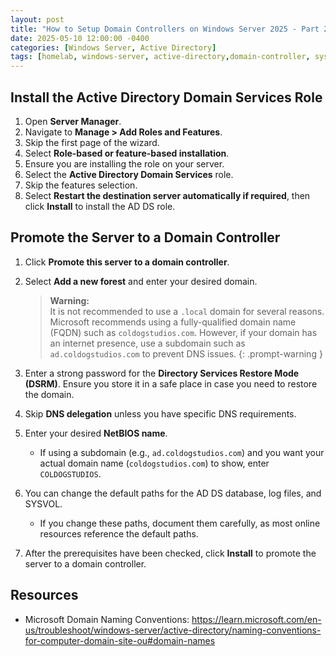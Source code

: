 ```yaml
---
layout: post
title: "How to Setup Domain Controllers on Windows Server 2025 - Part 2"
date: 2025-05-10 12:00:00 -0400
categories: [Windows Server, Active Directory]
tags: [homelab, windows-server, active-directory,domain-controller, sysadmin, networking]
---
```


## Install the Active Directory Domain Services Role

1. Open **Server Manager**.
2. Navigate to **Manage > Add Roles and Features**.
3. Skip the first page of the wizard.
4. Select **Role-based or feature-based installation**.
5. Ensure you are installing the role on your server.
6. Select the **Active Directory Domain Services** role.
7. Skip the features selection.
8. Select **Restart the destination server automatically if required**, then click **Install** to install the AD DS role.

## Promote the Server to a Domain Controller

1. Click **Promote this server to a domain controller**.
2. Select **Add a new forest** and enter your desired domain.

   > **Warning:**  
   > It is not recommended to use a `.local` domain for several reasons. Microsoft recommends using a fully-qualified domain name (FQDN) such as `coldogstudios.com`. However, if your domain has an internet presence, use a subdomain such as `ad.coldogstudios.com` to prevent DNS issues.
   {: .prompt-warning }

3. Enter a strong password for the **Directory Services Restore Mode (DSRM)**. Ensure you store it in a safe place in case you need to restore the domain.
4. Skip **DNS delegation** unless you have specific DNS requirements.
5. Enter your desired **NetBIOS name**.  
   - If using a subdomain (e.g., `ad.coldogstudios.com`) and you want your actual domain name (`coldogstudios.com`) to show, enter `COLDOGSTUDIOS`.
6. You can change the default paths for the AD DS database, log files, and SYSVOL.  
   - If you change these paths, document them carefully, as most online resources reference the default paths.
7. After the prerequisites have been checked, click **Install** to promote the server to a domain controller.

## Resources

  - Microsoft Domain Naming Conventions: <https://learn.microsoft.com/en-us/troubleshoot/windows-server/active-directory/naming-conventions-for-computer-domain-site-ou#domain-names>
